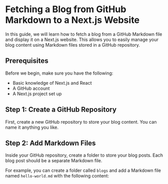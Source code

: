 # Fetching a Blog from GitHub Markdown to a Next.js Website

In this guide, we will learn how to fetch a blog from a GitHub Markdown file and display it on a Next.js website. This allows you to easily manage your blog content using Markdown files stored in a GitHub repository.

## Prerequisites

Before we begin, make sure you have the following:

- Basic knowledge of Next.js and React
- A GitHub account
- A Next.js project set up

## Step 1: Create a GitHub Repository

First, create a new GitHub repository to store your blog content. You can name it anything you like.

## Step 2: Add Markdown Files

Inside your GitHub repository, create a folder to store your blog posts. Each blog post should be a separate Markdown file.

For example, you can create a folder called `blogs` and add a Markdown file named `hello-world.md` with the following content:
